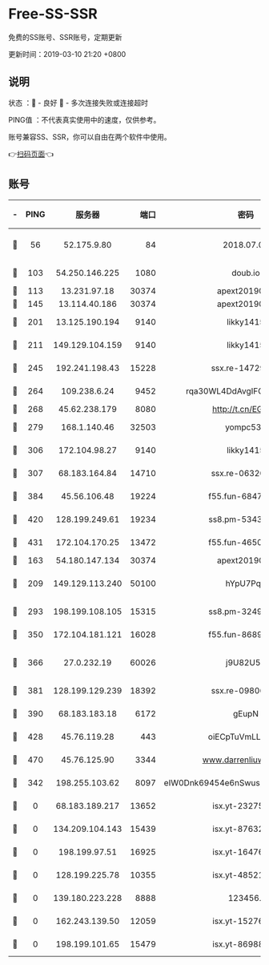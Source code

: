 # Free-SS-SSR

免费的SS账号、SSR账号，定期更新

更新时间：2019-03-10 21:20 +0800

## 说明

状态     ：🙂 - 良好 🙁 - 多次连接失败或连接超时

PING值   ：不代表真实使用中的速度，仅供参考。

账号兼容SS、SSR，你可以自由在两个软件中使用。

👉[扫码页面](https://liesauer.github.io/Free-SS-SSR/)👈

## 账号

|-|PING|服务器|端口|密码|加密方式|区域|
|:----:|:----:|:-----:|-----:|:----:|:----:|:----:|
|🙂|56|52.175.9.80|84|2018.07.07|chacha20-ietf-poly1305|HK|
|🙂|103|54.250.146.225|1080|doub.io|aes-256-cfb|JP|
|🙂|113|13.231.97.18|30374|apext2019006|chacha20|JP|
|🙂|145|13.114.40.186|30374|apext2019006|chacha20|JP|
|🙂|201|13.125.190.194|9140|likky1415|aes-256-cfb|KR|
|🙂|211|149.129.104.159|9140|likky1415|aes-256-cfb|HK|
|🙂|245|192.241.198.43|15228|ssx.re-14729949|aes-256-cfb|US|
|🙂|264|109.238.6.24|9452|rqa30WL4DdAvgIFG6Fs3znzTa|aes-256-cfb|FR|
|🙂|268|45.62.238.179|8080|http://t.cn/EGJIyrl|rc4-md5|CA|
|🙂|279|168.1.140.46|32503|yompc535|aes-256-cfb|AU|
|🙂|306|172.104.98.27|9140|likky1415|aes-256-cfb|JP|
|🙂|307|68.183.164.84|14710|ssx.re-06320738|aes-256-cfb|US|
|🙂|384|45.56.106.48|19224|f55.fun-68474983|aes-256-cfb|US|
|🙂|420|128.199.249.61|19234|ss8.pm-53433179|aes-256-cfb|SG|
|🙂|431|172.104.170.25|13472|f55.fun-46502353|aes-256-cfb|SG|
|🙂|163|54.180.147.134|30374|apext2019006|chacha20|KR|
|🙂|209|149.129.113.240|50100|hYpU7PqP|chacha20-ietf-poly1305|CN|
|🙂|293|198.199.108.105|15315|ss8.pm-32497481|aes-256-cfb|US|
|🙂|350|172.104.181.121|16028|f55.fun-86890630|aes-256-cfb|SG|
|🙂|366|27.0.232.19|60026|j9U82U53|xchacha20-ietf-poly1305|HK|
|🙂|381|128.199.129.239|18392|ssx.re-09806935|aes-256-cfb|SG|
|🙂|390|68.183.183.18|6172|gEupN|aes-256-cfb|SG|
|🙂|428|45.76.119.28|443|oiECpTuVmLLxk4Ts|aes-256-cfb|AU|
|🙂|470|45.76.125.90|3344|www.darrenliuwei.com|aes-256-cfb|AU|
|🙁|342|198.255.103.62|8097|eIW0Dnk69454e6nSwuspv9DmS201tQ0D|aes-256-cfb|US|
|🙁|0|68.183.189.217|13652|isx.yt-23275887|aes-256-cfb|SG|
|🙁|0|134.209.104.143|15439|isx.yt-87632266|aes-256-cfb|SG|
|🙁|0|198.199.97.51|16925|isx.yt-16476270|aes-256-cfb|US|
|🙁|0|128.199.225.78|10355|isx.yt-48521973|aes-256-cfb|SG|
|🙁|0|139.180.223.228|8888|123456..|aes-256-cfb|JP|
|🙁|0|162.243.139.50|12059|isx.yt-15276356|aes-256-cfb|US|
|🙁|0|198.199.101.65|15479|isx.yt-86988379|aes-256-cfb|US|
